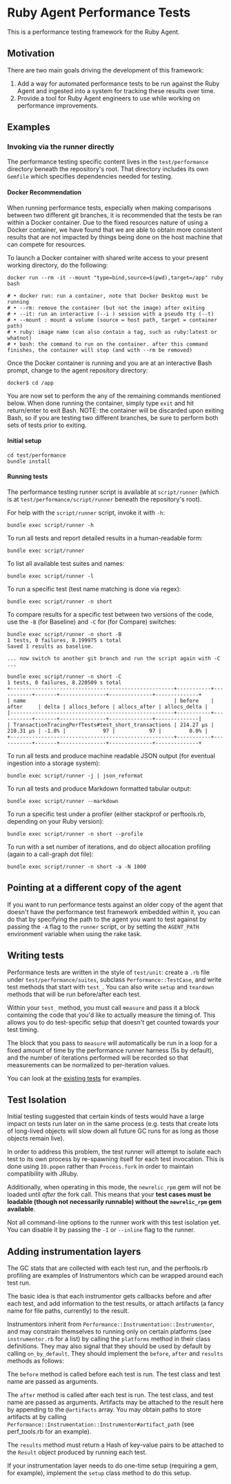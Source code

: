 # Ruby Agent Performance Tests

This is a performance testing framework for the Ruby Agent.

## Motivation

There are two main goals driving the development of this framework:

1. Add a way for automated performance tests to be run against the Ruby Agent
   and ingested into a system for tracking these results over time.
2. Provide a tool for Ruby Agent engineers to use while working on performance
   improvements.

## Examples

### Invoking via the runner directly

The performance testing specific content lives in the `test/performance`
directory beneath the repository's root. That directory includes its own
`Gemfile` which specifies dependencies needed for testing.

#### Docker Recommendation

When running performance tests, especially when making comparisons between two
different git branches, it is recommended that the tests be ran within a Docker
container. Due to the fixed resources nature of using a Docker container, we
have found that we are able to obtain more consistent results that are not
impacted by things being done on the host machine that can compete for
resources.

To launch a Docker container with shared write access to your present working
directory, do the following:

```shell
docker run --rm -it --mount "type=bind,source=$(pwd),target=/app" ruby bash

# • docker run: run a container, note that Docker Desktop must be running
# • --rm: remove the container (but not the image) after exiting
# • --it: run an interactive (--i ) session with a pseudo tty (--t)
# • --mount : mount a volume (source = host path, target = container path)
# • ruby: image name (can also contain a tag, such as ruby:latest or whatnot)
# • bash: the command to run on the container. after this command finishes, the container will stop (and with --rm be removed)
```

Once the Docker container is running and you are at an interactive Bash prompt,
change to the agent repository directory:

```shell
docker$ cd /app
```

You are now set to perform the any of the remaining commands mentioned below.
When done running the container, simply type `exit` and hit return/enter to exit
Bash. NOTE: the container will be discarded upon exiting Bash, so if you are
testing two different branches, be sure to perform both sets of tests prior to
exiting.

#### Initial setup

```shell
cd test/performance
bundle install
```

#### Running tests

The performance testing runner script is available at `script/runner` (which
is at `test/performance/script/runner` beneath the repository's root).

For help with the `script/runner` script, invoke it with `-h`:

```shell
bundle exec script/runner -h
```

To run all tests and report detailed results in a human-readable form:

```
bundle exec script/runner
```

To list all available test suites and names:

```
bundle exec script/runner -l
```

To run a specific test (test name matching is done via regex):

```
bundle exec script/runner -n short
```

To compare results for a specific test between two versions of the code, use the
`-B` (for Baseline) and `-C` for (for Compare) switches:

```
bundle exec script/runner -n short -B
1 tests, 0 failures, 8.199975 s total
Saved 1 results as baseline.

... now switch to another git branch and run the script again with -C ...

bundle exec script/runner -n short -C
1 tests, 0 failures, 8.220509 s total
+-----------------------------------------------------+-----------+-----------+-------+---------------+--------------+--------------+
| name                                                | before    | after     | delta | allocs_before | allocs_after | allocs_delta |
|-----------------------------------------------------+-----------+-----------+-------+---------------+--------------+--------------|
| TransactionTracingPerfTests#test_short_transactions | 214.27 µs | 210.31 µs | -1.8% |            97 |           97 |         0.0% |
+-----------------------------------------------------+-----------+-----------+-------+---------------+--------------+--------------+
```

To run all tests and produce machine readable JSON output (for eventual ingestion into a storage system):

```
bundle exec script/runner -j | json_reformat
```

To run all tests and produce Markdown formatted tabular output:

```
bundle exec script/runner --markdown
```

To run a specific test under a profiler (either stackprof or perftools.rb, depending on your Ruby version):

```
bundle exec script/runner -n short --profile
```

To run with a set number of iterations, and do object allocation profiling (again to a call-graph dot file):

```
bundle exec script/runner -n short -a -N 1000
```

## Pointing at a different copy of the agent

If you want to run performance tests against an older copy of the agent that
doesn't have the performance test framework embedded within it, you can do that
by specifying the path to the agent you want to test against by passing the `-A`
flag to the `runner` script, or by setting the `AGENT_PATH` environment variable
when using the rake task.


## Writing tests

Performance tests are written in the style of `test/unit`: create a `.rb` file
under `test/performance/suites`, subclass `Performance::TestCase`, and write
test methods that start with `test_`. You can also write `setup` and `teardown`
methods that will be run before/after each test.

Within your `test_` method, you must call `measure` and pass it a block
containing the code that you'd like to actually measure the timing of. This
allows you to do test-specific setup that doesn't get counted towards your
test timing.

The block that you pass to `measure` will automatically be run in a loop for a
fixed amount of time by the performance runner harness (5s by default), and the
number of iterations performed will be recorded so that measurements can be
normalized to per-iteration values.

You can look at the [existing tests](suites) for examples.

## Test Isolation

Initial testing suggested that certain kinds of tests would have a large impact
on tests run later on in the same process (e.g. tests that create lots of
long-lived objects will slow down all future GC runs for as long as those
objects remain live).

In order to address this problem, the test runner will attempt to isolate each
test to its own process by re-spawning itself for each test invocation. This is
done using `IO.popen` rather than `Process.fork` in order to maintain
compatibility with JRuby.

Additionally, when operating in this mode, the `newrelic_rpm` gem will not be
loaded until *after* the fork call. This means that your **test cases must be
loadable (though not necessarily runnable) without the `newrelic_rpm` gem
available**.

Not all command-line options to the runner work with this test isolation yet.
You can disable it by passing the `-I` or `--inline` flag to the runner.

## Adding instrumentation layers

The GC stats that are collected with each test run, and the perftools.rb
profiling are examples of Instrumentors which can be wrapped around each test run.

The basic idea is that each instrumentor gets callbacks before and after each
test, and add information to the test results, or attach artifacts (a fancy name
for file paths, currently) to the result.

Instrumentors inherit from `Performance::Instrumentation::Instrumentor`, and may
constrain themselves to running only on certain platforms (see `instrumentor.rb`
for a list) by calling the `platforms` method in their class definitions. They
may also signal that they should be used by default by calling `on_by_default`.
They should implement the `before`, `after` and `results` methods as follows:

The `before` method is called before each test is run. The test class and test
name are passed as arguments.

The `after` method is called after each test is run. The test class, and test
name are passed as arguments. Artifacts may be attached to the result here by
appending to the `@artifacts` array. You may obtain paths to store artifacts at
by calling `Performance::Instrumentation::Instrumentor#artifact_path` (see
perf_tools.rb for an example).

The `results` method must return a Hash of key-value pairs to be attached to the
`Result` object produced by running each test.

If your instrumentation layer needs to do one-time setup (requiring a gem, for
example), implement the `setup` class method to do this setup.
